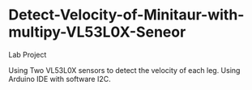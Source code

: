 # Detect-Velocity-of-Minitaur-with-multipy-VL53L0X-Seneor
Lab Project

Using Two VL53L0X sensors to detect the velocity of each leg.
Using Arduino IDE with software I2C.
